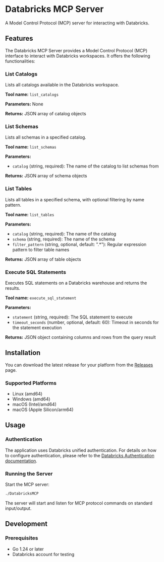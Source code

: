 # Databricks MCP Server

A Model Control Protocol (MCP) server for interacting with Databricks.

## Features

The Databricks MCP Server provides a Model Control Protocol (MCP) interface to interact with Databricks workspaces. It offers the following functionalities:

### List Catalogs

Lists all catalogs available in the Databricks workspace.

**Tool name:** `list_catalogs`

**Parameters:** None

**Returns:** JSON array of catalog objects

### List Schemas

Lists all schemas in a specified catalog.

**Tool name:** `list_schemas`

**Parameters:**
- `catalog` (string, required): The name of the catalog to list schemas from

**Returns:** JSON array of schema objects

### List Tables

Lists all tables in a specified schema, with optional filtering by name pattern.

**Tool name:** `list_tables`

**Parameters:**
- `catalog` (string, required): The name of the catalog
- `schema` (string, required): The name of the schema
- `filter_pattern` (string, optional, default: ".*"): Regular expression pattern to filter table names

**Returns:** JSON array of table objects

### Execute SQL Statements

Executes SQL statements on a Databricks warehouse and returns the results.

**Tool name:** `execute_sql_statement`

**Parameters:**
- `statement` (string, required): The SQL statement to execute
- `timeout_seconds` (number, optional, default: 60): Timeout in seconds for the statement execution

**Returns:** JSON object containing columns and rows from the query result

## Installation

You can download the latest release for your platform from the [Releases](https://github.com/yourusername/DatabricksMCP/releases) page.

### Supported Platforms

- Linux (amd64)
- Windows (amd64)
- macOS (Intel/amd64)
- macOS (Apple Silicon/arm64)

## Usage

### Authentication

The application uses Databricks unified authentication. For details on how to configure authentication, please refer to the [Databricks Authentication documentation](https://docs.databricks.com/en/dev-tools/auth.html).

### Running the Server

Start the MCP server:

```bash
./DatabricksMCP
```

The server will start and listen for MCP protocol commands on standard input/output.

## Development

### Prerequisites

- Go 1.24 or later
- Databricks account for testing
